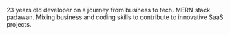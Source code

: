 23 years old developer on a journey from business to tech. 
MERN stack padawan. 
Mixing business and coding skills to contribute to innovative SaaS projects.
